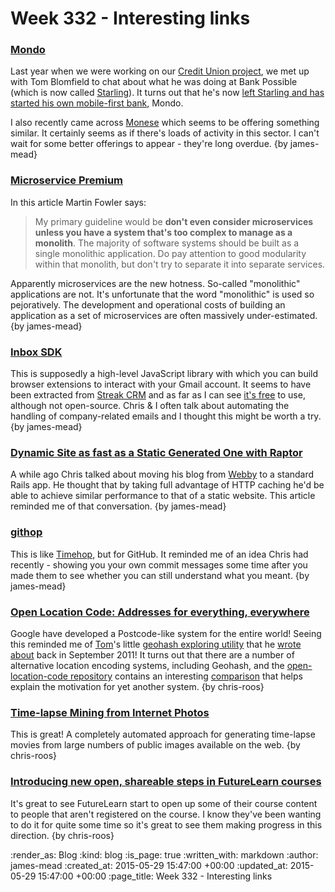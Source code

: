 Week 332 - Interesting links
============================

### [Mondo](http://getmondo.co.uk/)

Last year when we were working on our [Credit Union project](/credit-union), we met up with Tom Blomfield to chat about what he was doing at Bank Possible (which is now called [Starling](https://starlingbank.co.uk/)). It turns out that he's now [left Starling and has started his own mobile-first bank](http://techcrunch.com/2015/05/24/mondo/), Mondo.

I also recently came across [Monese](http://www.monese.com/) which seems to be offering something similar. It certainly seems as if there's loads of activity in this sector. I can't wait for some better offerings to appear - they're long overdue. {by james-mead}


### [Microservice Premium](http://martinfowler.com/bliki/MicroservicePremium.html)

In this article Martin Fowler says:

> My primary guideline would be **don't even consider microservices unless you have a system that's too complex to manage as a monolith**. The majority of software systems should be built as a single monolithic application. Do pay attention to good modularity within that monolith, but don't try to separate it into separate services.

Apparently microservices are the new hotness. So-called "monolithic" applications are not. It's unfortunate that the word "monolithic" is used so pejoratively. The development and operational costs of building an application as a set of microservices are often massively under-estimated. {by james-mead}


### [Inbox SDK](https://www.inboxsdk.com/)

This is supposedly a high-level JavaScript library with which you can build browser extensions to interact with your Gmail account. It seems to have been extracted from [Streak CRM](https://www.streak.com/) and as far as I can see [it's free](https://www.inboxsdk.com/terms) to use, although not open-source. Chris & I often talk about automating the handling of company-related emails and I thought this might be worth a try. {by james-mead}


### [Dynamic Site as fast as a Static Generated One with Raptor](http://www.akitaonrails.com/2015/05/20/dynamic-site-as-fast-as-a-static-generated-one-with-raptor)

A while ago Chris talked about moving his blog from [Webby](http://webby.rubyforge.org/) to a standard Rails app. He thought that by taking full advantage of HTTP caching he'd be able to achieve similar performance to that of a static website. This article reminded me of that conversation. {by james-mead}


### [githop](https://github.com/neonichu/githop)

This is like [Timehop](http://timehop.com/), but for GitHub. It reminded me of an idea Chris had recently - showing you your own commit messages some time after you made them to see whether you can still understand what you meant. {by james-mead}


### [Open Location Code: Addresses for everything, everywhere](http://google-opensource.blogspot.co.uk/2015/04/open-location-code-addresses-for.html)

Google have developed a Postcode-like system for the entire world! Seeing this reminded me of [Tom][]'s little [geohash exploring utility][geohash-explorer] that he [wrote about][geohash-blogpost] back in September 2011! It turns out that there are a number of alternative location encoding systems, including Geohash, and the [open-location-code repository][] contains an interesting [comparison][open-location-code-comparison] that helps explain the motivation for yet another system. {by chris-roos}

[geohash-blogpost]: https://tomafro.net/2011/09/a-small-toy-to-explore-geohashes
[geohash-explorer]: https://github.com/tomafro/geohash-explorer
[open-location-code repository]: https://github.com/google/open-location-code
[open-location-code-comparison]: https://github.com/google/open-location-code/blob/master/docs/comparison.adoc
[Tom]: https://tomafro.net/


### [Time-lapse Mining from Internet Photos](http://grail.cs.washington.edu/projects/timelapse/)

This is great! A completely automated approach for generating time-lapse movies from large numbers of public images available on the web. {by chris-roos}


### [Introducing new open, shareable steps in FutureLearn courses](https://about.futurelearn.com/blog/introducing-new-open-shareable-steps-in-futurelearn-courses/)

It's great to see FutureLearn start to open up some of their course content to people that aren't registered on the course. I know they've been wanting to do it for quite some time so it's great to see them making progress in this direction. {by chris-roos}


:render_as: Blog
:kind: blog
:is_page: true
:written_with: markdown
:author: james-mead
:created_at: 2015-05-29 15:47:00 +00:00
:updated_at: 2015-05-29 15:47:00 +00:00
:page_title: Week 332 - Interesting links
